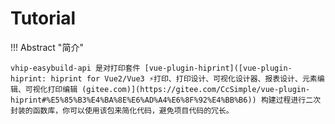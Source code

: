 # Tutorial

!!! Abstract "简介"

	vhip-easybuild-api 是对打印套件 [vue-plugin-hiprint]([vue-plugin-hiprint: hiprint for Vue2/Vue3 ⚡打印、打印设计、可视化设计器、报表设计、元素编辑、可视化打印编辑 (gitee.com)](https://gitee.com/CcSimple/vue-plugin-hiprint#%E5%85%B3%E4%BA%8E%E6%AD%A4%E6%8F%92%E4%BB%B6)) 构建过程进行二次封装的函数库，你可以使用该包来简化代码，避免项目代码的冗长。


